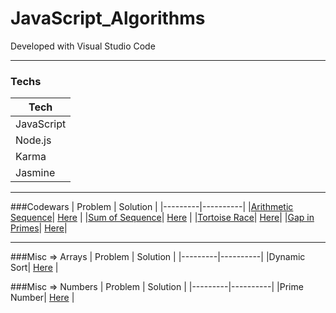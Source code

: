 # JavaScript_Algorithms 

Developed with Visual Studio Code

---

### Techs
|Tech|
|----|
|JavaScript|
|Node.js|
|Karma|
|Jasmine|

---

###Codewars
| Problem | Solution |
|---------|----------|
|[Arithmetic Sequence](http://www.codewars.com/kata/arithmetic-sequence/train/javascript)| [Here](https://github.com/Apollo013/JavaScript_Algorithms/blob/master/codewars/aritmetic-sequence-spec.js) |
|[Sum of Sequence](http://www.codewars.com/kata/sum-of-a-sequence/train/javascript)| [Here](https://github.com/Apollo013/JavaScript_Algorithms/blob/master/codewars/sum-of-a-sequence-spec.js) |
|[Tortoise Race](http://www.codewars.com/kata/tortoise-racing/train/javascript)| [Here](https://github.com/Apollo013/Javascript_Algorithms/blob/master/codewars/tortoise-racing-spec.js)|
|[Gap in Primes](http://www.codewars.com/kata/gap-in-primes)| [Here](https://github.com/Apollo013/Javascript_Algorithms/blob/master/codewars/prime-number-gap-spec.js)|

---

###Misc => Arrays
| Problem | Solution |
|---------|----------|
|Dynamic Sort| [Here](https://github.com/Apollo013/JavaScript_Algorithms/blob/master/misc/arrays/dynamic-sort-spec.js) |


###Misc => Numbers
| Problem | Solution |
|---------|----------|
|Prime Number| [Here](https://github.com/Apollo013/Javascript_Algorithms/blob/master/misc/numbers/is-prime-spec.js) |
